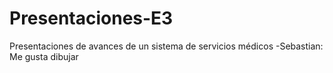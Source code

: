 # Presentaciones-E3
Presentaciones de avances de un sistema de servicios médicos
-Sebastian: Me gusta dibujar 